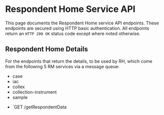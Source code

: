 # Respondent Home Service API
This page documents the Respondent Home service API endpoints. These endpoints are secured using HTTP basic authentication. All endpoints return an `HTTP 200 OK` status code except where noted otherwise.

## Respondent Home Details
For the endpoints that return the details, to be used by RH, which come from the following 5 RM services via a message queue:
- case
- iac
- collex
- collection-instrument
- sample

* `GET /getRespondentData


